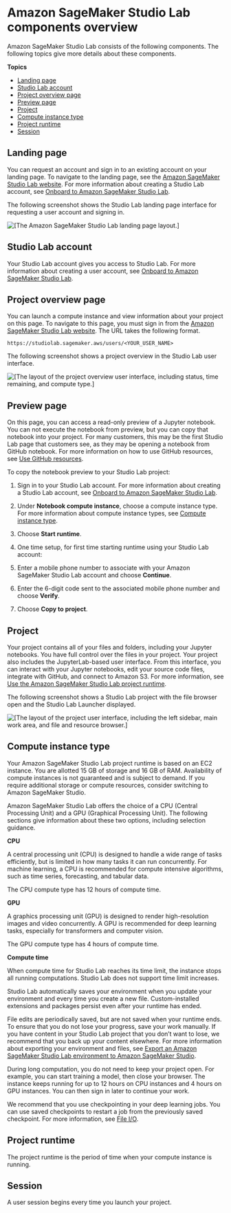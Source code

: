# Amazon SageMaker Studio Lab components overview<a name="studio-lab-overview"></a>

Amazon SageMaker Studio Lab consists of the following components\. The following topics give more details about these components\. 

**Topics**
+ [Landing page](#studio-lab-overview-landing)
+ [Studio Lab account](#studio-lab-overview-account)
+ [Project overview page](#studio-lab-overview-project-overview)
+ [Preview page](#studio-lab-overview-preview)
+ [Project](#studio-lab-overview-project)
+ [Compute instance type](#studio-lab-overview-project-compute)
+ [Project runtime](#studio-lab-overview-runtime)
+ [Session](#studio-lab-overview-session)

## Landing page<a name="studio-lab-overview-landing"></a>

You can request an account and sign in to an existing account on your landing page\. To navigate to the landing page, see the [Amazon SageMaker Studio Lab website](https://studiolab.sagemaker.aws/)\. For more information about creating a Studio Lab account, see [Onboard to Amazon SageMaker Studio Lab](studio-lab-onboard.md)\.

The following screenshot shows the Studio Lab landing page interface for requesting a user account and signing in\.

![\[The Amazon SageMaker Studio Lab landing page layout.\]](http://docs.aws.amazon.com/sagemaker/latest/dg/images/studio-lab-landing.png)

## Studio Lab account<a name="studio-lab-overview-account"></a>

Your Studio Lab account gives you access to Studio Lab\. For more information about creating a user account, see [Onboard to Amazon SageMaker Studio Lab](studio-lab-onboard.md)\.

## Project overview page<a name="studio-lab-overview-project-overview"></a>

You can launch a compute instance and view information about your project on this page\. To navigate to this page, you must sign in from the [Amazon SageMaker Studio Lab website](https://studiolab.sagemaker.aws/)\. The URL takes the following format\.

```
https://studiolab.sagemaker.aws/users/<YOUR_USER_NAME>
```

The following screenshot shows a project overview in the Studio Lab user interface\.

![\[The layout of the project overview user interface, including status, time remaining, and compute type.\]](http://docs.aws.amazon.com/sagemaker/latest/dg/images/studio-lab-overview.png)

## Preview page<a name="studio-lab-overview-preview"></a>

On this page, you can access a read\-only preview of a Jupyter notebook\. You can not execute the notebook from preview, but you can copy that notebook into your project\. For many customers, this may be the first Studio Lab page that customers see, as they may be opening a notebook from GitHub notebook\. For more information on how to use GitHub resources, see [Use GitHub resources](studio-lab-use-external.md#studio-lab-use-external-clone-github)\. 

To copy the notebook preview to your Studio Lab project:

1.  Sign in to your Studio Lab account\. For more information about creating a Studio Lab account, see [Onboard to Amazon SageMaker Studio Lab](studio-lab-onboard.md)\. 

1.  Under **Notebook compute instance**, choose a compute instance type\. For more information about compute instance types, see [Compute instance type](#studio-lab-overview-project-compute)\. 

1.  Choose **Start runtime**\. 

1.  One time setup, for first time starting runtime using your Studio Lab account: 

   1.  Enter a mobile phone number to associate with your Amazon SageMaker Studio Lab account and choose **Continue**\. 

   1.  Enter the 6\-digit code sent to the associated mobile phone number and choose **Verify**\. 

1.  Choose **Copy to project**\. 

## Project<a name="studio-lab-overview-project"></a>

Your project contains all of your files and folders, including your Jupyter notebooks\. You have full control over the files in your project\. Your project also includes the JupyterLab\-based user interface\. From this interface, you can interact with your Jupyter notebooks, edit your source code files, integrate with GitHub, and connect to Amazon S3\. For more information, see [Use the Amazon SageMaker Studio Lab project runtime](studio-lab-use.md)\. 

The following screenshot shows a Studio Lab project with the file browser open and the Studio Lab Launcher displayed\.

![\[The layout of the project user interface, including the left sidebar, main work area, and file and resource browser.\]](http://docs.aws.amazon.com/sagemaker/latest/dg/images/studio-lab-ui.png)

## Compute instance type<a name="studio-lab-overview-project-compute"></a>

 Your Amazon SageMaker Studio Lab project runtime is based on an EC2 instance\. You are allotted 15 GB of storage and 16 GB of RAM\. Availability of compute instances is not guaranteed and is subject to demand\. If you require additional storage or compute resources, consider switching to Amazon SageMaker Studio\.  

Amazon SageMaker Studio Lab offers the choice of a CPU \(Central Processing Unit\) and a GPU \(Graphical Processing Unit\)\. The following sections give information about these two options, including selection guidance\. 

 **CPU** 

 A central processing unit \(CPU\) is designed to handle a wide range of tasks efficiently, but is limited in how many tasks it can run concurrently\. For machine learning, a CPU is recommended for compute intensive algorithms, such as time series, forecasting, and tabular data\.  

 The CPU compute type has 12 hours of compute time\. 

 **GPU** 

 A graphics processing unit \(GPU\) is designed to render high\-resolution images and video concurrently\. A GPU is recommended for deep learning tasks, especially for transformers and computer vision\. 

 The GPU compute type has 4 hours of compute time\. 

 **Compute time** 

When compute time for Studio Lab reaches its time limit, the instance stops all running computations\. Studio Lab does not support time limit increases\.

Studio Lab automatically saves your environment when you update your environment and every time you create a new file\. Custom\-installed extensions and packages persist even after your runtime has ended\.

File edits are periodically saved, but are not saved when your runtime ends\. To ensure that you do not lose your progress, save your work manually\. If you have content in your Studio Lab project that you don’t want to lose, we recommend that you back up your content elsewhere\. For more information about exporting your environment and files, see [Export an Amazon SageMaker Studio Lab environment to Amazon SageMaker Studio](studio-lab-use-migrate.md)\.

During long computation, you do not need to keep your project open\. For example, you can start training a model, then close your browser\. The instance keeps running for up to 12 hours on CPU instances and 4 hours on GPU instances\. You can then sign in later to continue your work\.  

We recommend that you use checkpointing in your deep learning jobs\. You can use saved checkpoints to restart a job from the previously saved checkpoint\. For more information, see [File I/O](https://d2l.ai/chapter_deep-learning-computation/read-write.html?highlight=checkpointing)\.

## Project runtime<a name="studio-lab-overview-runtime"></a>

The project runtime is the period of time when your compute instance is running\.

## Session<a name="studio-lab-overview-session"></a>

A user session begins every time you launch your project\. 